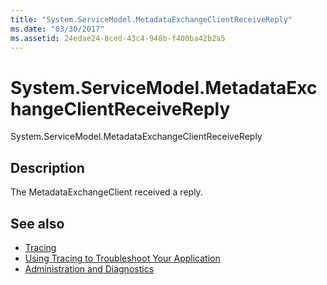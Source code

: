 ```yaml
---
title: "System.ServiceModel.MetadataExchangeClientReceiveReply"
ms.date: "03/30/2017"
ms.assetid: 24edae24-8ced-43c4-948b-f400ba42b2a5
---
```

# System.ServiceModel.MetadataExchangeClientReceiveReply
System.ServiceModel.MetadataExchangeClientReceiveReply  
  
## Description  
 The MetadataExchangeClient received a reply.  
  
## See also

- [Tracing](index.md)
- [Using Tracing to Troubleshoot Your Application](using-tracing-to-troubleshoot-your-application.md)
- [Administration and Diagnostics](../index.md)
